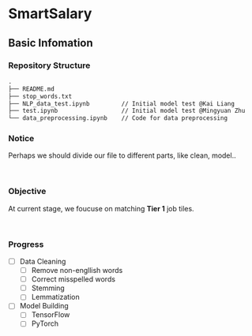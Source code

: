 # SmartSalary

## Basic Infomation

### Repository Structure

```markdown
.  
├── README.md
├── stop_words.txt
├── NLP_data_test.ipynb         // Initial model test @Kai Liang
├── test.ipynb                  // Initial model test @Mingyuan Zhu
└── data_preprocessing.ipynb    // Code for data preprocessing
```

### Notice

Perhaps we should divide our file to different parts, like clean, model..

&emsp;

### Objective

At current stage, we foucuse on matching **Tier 1** job tiles.

&emsp;

### Progress

- [ ] Data Cleaning
  - [ ] Remove non-engllish words
  - [ ] Correct misspelled words
  - [ ] Stemming
  - [ ] Lemmatization
- [ ] Model Building
  - [ ] TensorFlow
  - [ ] PyTorch
